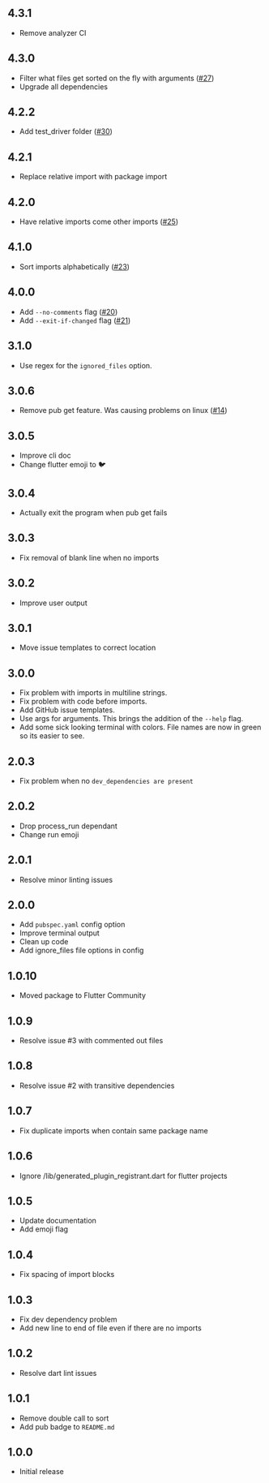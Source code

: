 ## 4.3.1

- Remove analyzer CI

## 4.3.0

- Filter what files get sorted on the fly with arguments ([#27](https://github.com/fluttercommunity/import_sorter/issues/27))
- Upgrade all dependencies

## 4.2.2

- Add test_driver folder ([#30](https://github.com/fluttercommunity/import_sorter/issues/30))

## 4.2.1

- Replace relative import with package import

## 4.2.0

- Have relative imports come other imports ([#25](https://github.com/fluttercommunity/import_sorter/issues/25))

## 4.1.0

- Sort imports alphabetically ([#23](https://github.com/fluttercommunity/import_sorter/issues/23))

## 4.0.0

- Add `--no-comments` flag ([#20](https://github.com/fluttercommunity/import_sorter/issues/20))
- Add `--exit-if-changed` flag ([#21](https://github.com/fluttercommunity/import_sorter/issues/21))

## 3.1.0

- Use regex for the `ignored_files` option.

## 3.0.6

- Remove pub get feature. Was causing problems on linux ([#14](https://github.com/fluttercommunity/import_sorter/issues/14))

## 3.0.5

- Improve cli doc
- Change flutter emoji to 🐦

## 3.0.4

- Actually exit the program when pub get fails

## 3.0.3

- Fix removal of blank line when no imports

## 3.0.2

- Improve user output

## 3.0.1

- Move issue templates to correct location

## 3.0.0

- Fix problem with imports in multiline strings.
- Fix problem with code before imports.
- Add GitHub issue templates.
- Use args for arguments. This brings the addition of the `--help` flag.
- Add some sick looking terminal with colors. File names are now in green so its easier to see.

## 2.0.3

- Fix problem when no `dev_dependencies are present`

## 2.0.2

- Drop process_run dependant
- Change run emoji

## 2.0.1

- Resolve minor linting issues

## 2.0.0

- Add `pubspec.yaml` config option
- Improve terminal output
- Clean up code
- Add ignore_files file options in config

## 1.0.10

- Moved package to Flutter Community

## 1.0.9

- Resolve issue #3 with commented out files

## 1.0.8

- Resolve issue #2 with transitive dependencies

## 1.0.7

- Fix duplicate imports when contain same package name

## 1.0.6

- Ignore /lib/generated_plugin_registrant.dart for flutter projects

## 1.0.5

- Update documentation
- Add emoji flag

## 1.0.4

- Fix spacing of import blocks

## 1.0.3

- Fix dev dependency problem
- Add new line to end of file even if there are no imports

## 1.0.2

- Resolve dart lint issues

## 1.0.1

- Remove double call to sort
- Add pub badge to `README.md`

## 1.0.0

- Initial release
